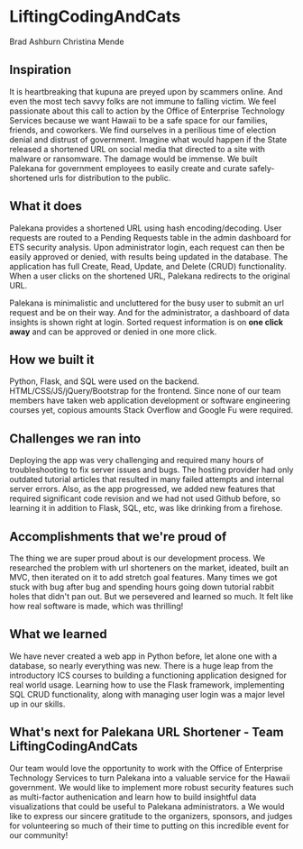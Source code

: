 # LiftingCodingAndCats
Brad Ashburn
Christina Mende

## Inspiration
It is heartbreaking that kupuna are preyed upon by scammers online. And even the most tech savvy folks are not immune to falling victim. We feel passionate about this call to action by the Office of Enterprise Technology Services because we want Hawaii to be a safe space for our families, friends, and coworkers. We find ourselves in a perilious time of election denial and distrust of government. Imagine what would happen if the State released a shortened URL on social media that directed to a site with malware or ransomware. The damage would be immense. We built Palekana for government employees to easily create and curate safely-shortened urls for distribution to the public.


## What it does
Palekana provides a shortened URL using hash encoding/decoding. User requests are routed to a Pending Requests table in the admin dashboard for ETS security analysis. Upon administrator login, each request can then be easily approved or denied, with results being updated in the database. The application has full Create, Read, Update, and Delete (CRUD) functionality. When a user clicks on the shortened URL, Palekana redirects to the original URL.

Palekana is minimalistic and uncluttered for the busy user to submit an url request and be on their way. And for the administrator, a dashboard of data insights is shown right at login. Sorted request information is on **one click away** and can be approved or denied in one more click.

## How we built it
Python, Flask, and SQL were used on the backend. HTML/CSS/JS/jQuery/Bootstrap for the frontend. Since none of our team members have taken web application development or software engineering courses yet, copious amounts Stack Overflow and Google Fu were required.

## Challenges we ran into
Deploying the app was very challenging and required many hours of troubleshooting to fix server issues and bugs. The hosting provider had only outdated tutorial articles that resulted in many failed attempts and internal server errors. Also, as the app progressed, we added new features that required significant code revision and we had not used Github before, so learning it in addition to Flask, SQL, etc, was like drinking from a firehose.

## Accomplishments that we're proud of
The thing we are super proud about is our development process. We researched the problem with url shorteners on the market, ideated, built an MVC, then iterated on it to add stretch goal features. Many times we got stuck with bug after bug and spending hours going down tutorial rabbit holes that didn't pan out. But we persevered and learned so much. It felt like how real software is made, which was thrilling!

## What we learned
We have never created a web app in Python before, let alone one with a database, so nearly everything was new. There is a huge leap from the introductory ICS courses to building a functioning application designed for real world usage. Learning how to use the Flask framework, implementing SQL CRUD functionality, along with managing user login was a major level up in our skills.

## What's next for Palekana URL Shortener - Team LiftingCodingAndCats
Our team would love the opportunity to work with the Office of Enterprise Technology Services to turn Palekana into a valuable service for the Hawaii government. We would like to implement more robust security features such as multi-factor authenication and learn how to build insightful data visualizations that could be useful to Palekana administrators.
a
We would like to express our sincere gratitude to the organizers, sponsors, and judges for volunteering so much of their time to putting on this incredible event for our community!
